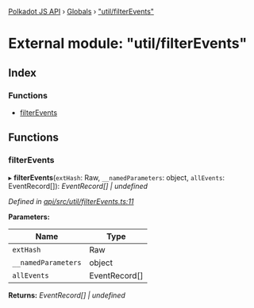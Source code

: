 [Polkadot JS API](../README.md) › [Globals](../globals.md) › ["util/filterEvents"](_util_filterevents_.md)

# External module: "util/filterEvents"

## Index

### Functions

* [filterEvents](_util_filterevents_.md#filterevents)

## Functions

###  filterEvents

▸ **filterEvents**(`extHash`: Raw, `__namedParameters`: object, `allEvents`: EventRecord[]): *EventRecord[] | undefined*

*Defined in [api/src/util/filterEvents.ts:11](https://github.com/polkadot-js/api/blob/7ef945d15b/packages/api/src/util/filterEvents.ts#L11)*

**Parameters:**

Name | Type |
------ | ------ |
`extHash` | Raw |
`__namedParameters` | object |
`allEvents` | EventRecord[] |

**Returns:** *EventRecord[] | undefined*
